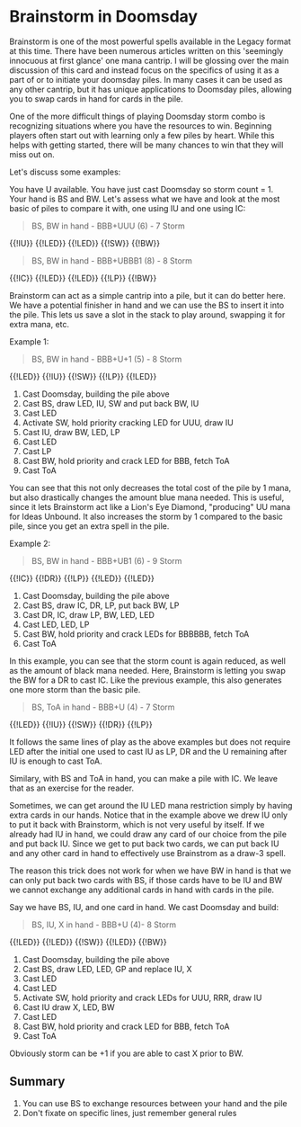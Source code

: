 # Brainstorm in Doomsday

Brainstorm is one of the most powerful spells available in the Legacy format at
this time. There have been numerous articles written on this 'seemingly
innocuous at first glance' one mana cantrip. I will be glossing over the main
discussion of this card and instead focus on the specifics of using it as a part
of or to initiate your doomsday piles. In many cases it can be used as any other
cantrip, but it has unique applications to Doomsday piles, allowing you to swap
cards in hand for cards in the pile.

One of the more difficult things of playing Doomsday storm combo is recognizing
situations where you have the resources to win. Beginning players often start
out with learning only a few piles by heart. While this helps with getting
started, there will be many chances to win that they will miss out on.

Let's discuss some examples:

You have U available. You have just cast Doomsday so storm count = 1. Your hand
is BS and BW. Let's assess what we have and look at the most basic of piles to
compare it with, one using IU and one using IC:

> BS, BW in hand - BBB+UUU (6) - 7 Storm

<pile>{{!IU}} {{!LED}} {{!LED}} {{!SW}} {{!BW}}</pile>

> BS, BW in hand - BBB+UBBB1 (8) - 8 Storm

<pile>{{!IC}} {{!LED}} {{!LED}} {{!LP}} {{!BW}}</pile>

Brainstorm can act as a simple cantrip into a pile, but it can do better here.
We have a potential finisher in hand and we can use the BS to insert it into the
pile. This lets us save a slot in the stack to play around, swapping it for
extra mana, etc.

Example 1:

> BS, BW in hand - BBB+U+1 (5) - 8 Storm

<pile>{{!LED}} {{!IU}} {{!SW}} {{!LP}} {{!LED}}</pile>

1. Cast Doomsday, building the pile above
2. Cast BS, draw LED, IU, SW and put back BW, IU
3. Cast LED
4. Activate SW, hold priority cracking LED for UUU, draw IU
5. Cast IU, draw BW, LED, LP
6. Cast LED
7. Cast LP
8. Cast BW, hold priority and crack LED for BBB, fetch ToA
9. Cast ToA

You can see that this not only decreases the total cost of the pile by 1 mana,
but also drastically changes the amount blue mana needed. This is useful, since
it lets Brainstorm act like a Lion's Eye Diamond, "producing" UU mana for Ideas
Unbound. It also increases the storm by 1 compared to the basic pile, since you
get an extra spell in the pile.

Example 2:

> BS, BW in hand - BBB+UB1 (6) - 9 Storm

<pile>{{!IC}} {{!DR}} {{!LP}} {{!LED}} {{!LED}}</pile>

1. Cast Doomsday, building the pile above
2. Cast BS, draw IC, DR, LP, put back BW, LP
3. Cast DR, IC, draw LP, BW, LED, LED
4. Cast LED, LED, LP
5. Cast BW, hold priority and crack LEDs for BBBBBB, fetch ToA
6. Cast ToA

In this example, you can see that the storm count is again reduced, as well as
the amount of black mana needed. Here, Brainstorm is letting you swap the BW for
a DR to cast IC. Like the previous example, this also generates one more storm
than the basic pile.

> BS, ToA in hand - BBB+U (4) - 7 Storm

<pile>{{!LED}} {{!IU}} {{!SW}} {{!DR}} {{!LP}}</pile>

It follows the same lines of play as the above examples but does not require LED
after the initial one used to cast IU as LP, DR and the U remaining after IU is
enough to cast ToA.

Similary, with BS and ToA in hand, you can make a pile with IC. We leave that as
an exercise for the reader.

Sometimes, we can get around the IU LED mana restriction simply by having extra
cards in our hands. Notice that in the example above we drew IU only to put it
back with Brainstorm, which is not very useful by itself. If we already had IU
in hand, we could draw any card of our choice from the pile and put back IU.
Since we get to put back two cards, we can put back IU and any other card in
hand to effectively use Brainstrom as a draw-3 spell.

The reason this trick does not work for when we have BW in hand is that we can
only put back two cards with BS, if those cards have to be IU and BW we cannot
exchange any additional cards in hand with cards in the pile.

Say we have BS, IU, and one card in hand. We cast Doomsday and build:

> BS, IU, X in hand - BBB+U (4)- 8 Storm

<pile>{{!LED}} {{!LED}} {{!SW}} {{!LED}} {{!BW}}</pile>

1. Cast Doomsday, building the pile above
2. Cast BS, draw LED, LED, GP and replace IU, X
3. Cast LED
4. Cast LED
5. Activate SW, hold priority and crack LEDs for UUU, RRR, draw IU
6. Cast IU draw X, LED, BW
7. Cast LED
8. Cast BW, hold priority and crack LED for BBB, fetch ToA
9. Cast ToA

Obviously storm can be +1 if you are able to cast X prior to BW.

## Summary

1. You can use BS to exchange resources between your hand and the pile
2. Don't fixate on specific lines, just remember general rules
